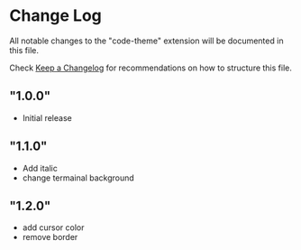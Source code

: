 # Change Log

All notable changes to the "code-theme" extension will be documented in this file.

Check [Keep a Changelog](http://keepachangelog.com/) for recommendations on how to structure this file.

## "1.0.0"

- Initial release
## "1.1.0"

- Add italic 
- change termainal background
## "1.2.0"

- add cursor color
- remove border